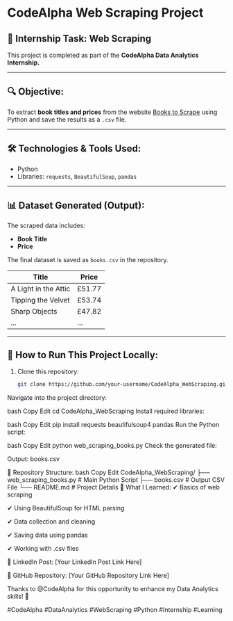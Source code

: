 # CodeAlpha Web Scraping Project

## 📌 Internship Task: Web Scraping  
This project is completed as part of the **CodeAlpha Data Analytics Internship.**

---

## 🔍 Objective:
To extract **book titles and prices** from the website [Books to Scrape](http://books.toscrape.com/) using Python and save the results as a `.csv` file.

---

## 🛠️ Technologies & Tools Used:
- Python
- Libraries: `requests`, `BeautifulSoup`, `pandas`

---

## 📊 Dataset Generated (Output):
The scraped data includes:
- **Book Title**
- **Price**

The final dataset is saved as `books.csv` in the repository.

| Title              | Price  |
|--------------------|--------|
| A Light in the Attic | £51.77 |
| Tipping the Velvet | £53.74 |
| Sharp Objects      | £47.82 |
| ...                | ...    |

---

## 🚀 How to Run This Project Locally:
1. Clone this repository:
   ```bash
   git clone https://github.com/your-username/CodeAlpha_WebScraping.git
Navigate into the project directory:

bash
Copy
Edit
cd CodeAlpha_WebScraping
Install required libraries:

bash
Copy
Edit
pip install requests beautifulsoup4 pandas
Run the Python script:

bash
Copy
Edit
python web_scraping_books.py
Check the generated file:

Output: books.csv

📂 Repository Structure:
bash
Copy
Edit
CodeAlpha_WebScraping/
├── web_scraping_books.py   # Main Python Script
├── books.csv                # Output CSV File
└── README.md                # Project Details
📝 What I Learned:
✔ Basics of web scraping

✔ Using BeautifulSoup for HTML parsing

✔ Data collection and cleaning

✔ Saving data using pandas

✔ Working with .csv files

🔗 LinkedIn Post:
[Your LinkedIn Post Link Here]

🔗 GitHub Repository:
[Your GitHub Repository Link Here]

Thanks to @CodeAlpha for this opportunity to enhance my Data Analytics skills! 🚀

#CodeAlpha #DataAnalytics #WebScraping #Python #Internship #Learning
